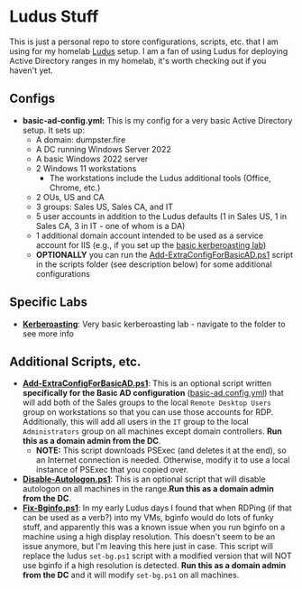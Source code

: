 # Ludus Stuff

This is just a personal repo to store configurations, scripts, etc. that I am
using for my homelab [Ludus](https://ludus.cloud/) setup. I am a fan of using
Ludus for deploying Active Directory ranges in my homelab, it's worth checking
out if you haven't yet.

## Configs

* **basic-ad-config.yml:** This is my config for a very basic Active Directory setup. It sets up:
    - A domain: dumpster.fire 
    - A DC running Windows Server 2022
    - A basic Windows 2022 server
    - 2 Windows 11 workstations
        * The workstations include the Ludus additional tools (Office, Chrome, etc.)
    - 2 OUs, US and CA
    - 3 groups: Sales US, Sales CA, and IT
    - 5 user accounts in addition to the Ludus defaults (1 in Sales US, 1 in Sales CA, 3 in IT - one of whom is a DA)
    - 1 additional domain account intended to be used as a service account for IIS (e.g., if you set up the [basic kerberoasting lab](kerberoasting/README.md))
    - **OPTIONALLY** you can run the [Add-ExtraConfigForBasicAD.ps1](scripts/Add-ExtraConfigForBasicAD.ps1) script in the scripts folder (see description below) for some additional configurations

## Specific Labs

* [**Kerberoasting**](./kerberoasting): Very basic kerberoasting lab - navigate to the folder to see more info

## Additional Scripts, etc.

* [**Add-ExtraConfigForBasicAD.ps1**](scripts/Add-ExtraConfigForBasicAD.ps1): This is an optional script written **specifically for the Basic AD configuration** \([basic-ad.config.yml](basic-ad-config.yml)\) that will add both of the Sales groups to the local `Remote Desktop Users` group on workstations so that you can use those accounts for RDP. Additionally, this will add all users in the `IT` group to the local `Administrators` group on all machines except domain controllers. **Run this as a domain admin from the DC**.
    - **NOTE:** This script downloads PSExec (and deletes it at the end), so an Internet connection is needed. Otherwise, modify it to use a local instance of PSExec that you copied over.
* [**Disable-Autologon.ps1**](scripts/Disable-Autologon.ps1): This is an optional script that will disable autologon on all machines in the range.**Run this as a domain admin from the DC**.
* [**Fix-Bginfo.ps1**](scripts/Fix-Bginfo.ps1): In my early Ludus days I found that when RDPing (if that can be used as a verb?) into my VMs, bginfo would do lots of funky stuff, and apparently this was a known issue when you run bginfo on a machine using a high display resolution. This doesn't seem to be an issue anymore, but I'm leaving this here just in case. This script will replace the ludus `set-bg.ps1` script with a modified version that will NOT use bginfo if a high resolution is detected. **Run this as a domain admin from the DC** and it will modify `set-bg.ps1` on all machines.
